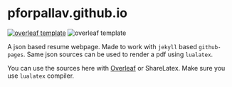 # pforpallav.github.io

[![overleaf template](https://img.shields.io/badge/overleaf--template-use-green.svg?style=flat)](https://www.overleaf.com/articles/kumar-pallavs-one-page-resume/cqtggyfbyrdk)
![overleaf template](https://img.shields.io/badge/status-in--progress-orange.svg?style=flat)

A json based resume webpage. Made to work with `jekyll` based `github-pages`. Same json sources can be used to render a pdf using `lualatex`.

You can use the sources here with [Overleaf](https://www.overleaf.com/articles/kumar-pallavs-one-page-resume/cqtggyfbyrdk) or ShareLatex. Make sure you use `lualatex` compiler.
